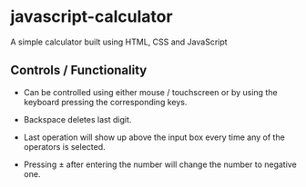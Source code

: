 # javascript-calculator
A simple calculator built using HTML, CSS and JavaScript

## Controls / Functionality

- Can be controlled using either mouse / touchscreen or by using the keyboard pressing the corresponding keys.

- Backspace deletes last digit.

- Last operation will show up above the input box every time any of the operators is selected.

- Pressing ± after entering the number will change the number to negative one.
